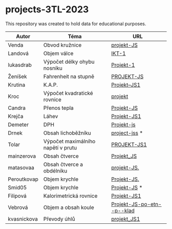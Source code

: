 # projects-3TL-2023

This repository was created to hold data for educational purposes.


| Autor         | Téma        | URL  |
| ------------- |-------------| -----|
| Venda | Obvod kružnice | [projekt-JS](https://wendic11.github.io/projekt-JS/) |
| Landová | Objem válce | [IKT-1](https://landovaa.github.io/IKT-1/) |
| lukasdrab | Výpočet délky ohybu nosníku | [Projekt-1](https://lukasdrab.github.io/Projekt-1/) |
| Ženíšek | Fahrenheit na stupně | [PROJEKT-JS](https://gambler123.github.io/PROJEKT-JS/) |
| Krutina | K.A.P. | [Projekt–JS1](https://stepkr.github.io/Projekt-JS1/) |
| Kroc | Výpočet kvadratické rovnice | [projekt](https://krocv.github.io/projekt/) |
| Candra | Přenos tepla | [Projekt-JS](https://JakubCandra.github.io/Projekt-JS/) |
| Krejča | Láhev | [Projekt-JS1](https://tomastomastomastomastomas.github.io/Projekt-JS1/) |
| Demeter | DPH | [Projekt-js](https://fajlipp.github.io/Projekt-JS/) |
| Drnek | Obsah lichoběžníku | [project-jss](https://github.com/DavidDrnek/project-jss.git) * |
| Tolar | Výpočet maximálního napětí v prutu | [PROJEKT-JS1](https://hoza5.github.io/PROJEKT-JS1/) |
| mainzerova | Obsah čtverce | [Projekt_JS](https://mainzerova.github.io/Projekt_JS/) |
| matasovaa | Obsah čtverce a obdélníku | [projekt-JS.](https://matasovaa.github.io/projekt-JS./) |
| Peroutkovap | Objem krychle | [Projekt-JS.](https://peroutkovap.github.io/Projekt-JS./) |
| Smid05 | Objem krychle | [Projekt-JS](https://github.com/Smid05/Projekt-JS) * |
| Filipová | Kalorimetrická rovnice |  [Projekt-JS1](https://ivushfff.github.io/Projekt-JS1/)|
| Vebrová | Objem a obsah koule | [Projekt-JS-po-etn--p--klad](https://wrste13.github.io/Projekt-JS-po-etn--p--klad/) |
| kvasnickova | Převody úhlů | [projekt_JS1](https://kvasnickova.github.io/projekt_JS1/) |
